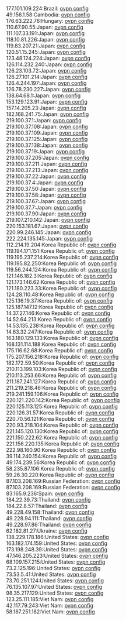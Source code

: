 177.101.109.224:Brazil: [ovpn config](vpn/177_101_109_224.ovpn)  
49.156.1.58:Cambodia: [ovpn config](vpn/49_156_1_58.ovpn)  
176.63.222.76:Hungary: [ovpn config](vpn/176_63_222_76.ovpn)  
110.67.90.55:Japan: [ovpn config](vpn/110_67_90_55.ovpn)  
111.107.33.191:Japan: [ovpn config](vpn/111_107_33_191.ovpn)  
118.10.81.226:Japan: [ovpn config](vpn/118_10_81_226.ovpn)  
119.83.207.21:Japan: [ovpn config](vpn/119_83_207_21.ovpn)  
120.51.15.245:Japan: [ovpn config](vpn/120_51_15_245.ovpn)  
123.48.124.224:Japan: [ovpn config](vpn/123_48_124_224.ovpn)  
126.114.232.240:Japan: [ovpn config](vpn/126_114_232_240.ovpn)  
126.23.103.72:Japan: [ovpn config](vpn/126_23_103_72.ovpn)  
126.27.101.214:Japan: [ovpn config](vpn/126_27_101_214.ovpn)  
126.4.244.197:Japan: [ovpn config](vpn/126_4_244_197.ovpn)  
126.78.230.227:Japan: [ovpn config](vpn/126_78_230_227.ovpn)  
138.64.68.1:Japan: [ovpn config](vpn/138_64_68_1.ovpn)  
153.129.123.91:Japan: [ovpn config](vpn/153_129_123_91.ovpn)  
157.14.205.23:Japan: [ovpn config](vpn/157_14_205_23.ovpn)  
182.168.241.75:Japan: [ovpn config](vpn/182_168_241_75.ovpn)  
219.100.37.1:Japan: [ovpn config](vpn/219_100_37_1.ovpn)  
219.100.37.108:Japan: [ovpn config](vpn/219_100_37_108.ovpn)  
219.100.37.109:Japan: [ovpn config](vpn/219_100_37_109.ovpn)  
219.100.37.125:Japan: [ovpn config](vpn/219_100_37_125.ovpn)  
219.100.37.138:Japan: [ovpn config](vpn/219_100_37_138.ovpn)  
219.100.37.19:Japan: [ovpn config](vpn/219_100_37_19.ovpn)  
219.100.37.205:Japan: [ovpn config](vpn/219_100_37_205.ovpn)  
219.100.37.211:Japan: [ovpn config](vpn/219_100_37_211.ovpn)  
219.100.37.213:Japan: [ovpn config](vpn/219_100_37_213.ovpn)  
219.100.37.22:Japan: [ovpn config](vpn/219_100_37_22.ovpn)  
219.100.37.4:Japan: [ovpn config](vpn/219_100_37_4.ovpn)  
219.100.37.50:Japan: [ovpn config](vpn/219_100_37_50.ovpn)  
219.100.37.58:Japan: [ovpn config](vpn/219_100_37_58.ovpn)  
219.100.37.67:Japan: [ovpn config](vpn/219_100_37_67.ovpn)  
219.100.37.7:Japan: [ovpn config](vpn/219_100_37_7.ovpn)  
219.100.37.90:Japan: [ovpn config](vpn/219_100_37_90.ovpn)  
219.107.210.142:Japan: [ovpn config](vpn/219_107_210_142.ovpn)  
220.153.181.67:Japan: [ovpn config](vpn/220_153_181_67.ovpn)  
220.99.246.145:Japan: [ovpn config](vpn/220_99_246_145.ovpn)  
222.224.135.145:Japan: [ovpn config](vpn/222_224_135_145.ovpn)  
112.214.19.204:Korea Republic of: [ovpn config](vpn/112_214_19_204.ovpn)  
119.194.171.151:Korea Republic of: [ovpn config](vpn/119_194_171_151.ovpn)  
119.195.237.214:Korea Republic of: [ovpn config](vpn/119_195_237_214.ovpn)  
119.195.82.250:Korea Republic of: [ovpn config](vpn/119_195_82_250.ovpn)  
119.56.244.124:Korea Republic of: [ovpn config](vpn/119_56_244_124.ovpn)  
121.146.182.3:Korea Republic of: [ovpn config](vpn/121_146_182_3.ovpn)  
121.173.146.62:Korea Republic of: [ovpn config](vpn/121_173_146_62.ovpn)  
121.180.223.33:Korea Republic of: [ovpn config](vpn/121_180_223_33.ovpn)  
124.28.110.48:Korea Republic of: [ovpn config](vpn/124_28_110_48.ovpn)  
125.136.19.37:Korea Republic of: [ovpn config](vpn/125_136_19_37.ovpn)  
125.187.147.12:Korea Republic of: [ovpn config](vpn/125_187_147_12.ovpn)  
14.37.27.146:Korea Republic of: [ovpn config](vpn/14_37_27_146.ovpn)  
14.52.64.213:Korea Republic of: [ovpn config](vpn/14_52_64_213.ovpn)  
14.53.135.238:Korea Republic of: [ovpn config](vpn/14_53_135_238.ovpn)  
14.63.32.247:Korea Republic of: [ovpn config](vpn/14_63_32_247.ovpn)  
163.180.129.133:Korea Republic of: [ovpn config](vpn/163_180_129_133.ovpn)  
168.131.114.188:Korea Republic of: [ovpn config](vpn/168_131_114_188.ovpn)  
175.116.62.68:Korea Republic of: [ovpn config](vpn/175_116_62_68.ovpn)  
175.207.156.218:Korea Republic of: [ovpn config](vpn/175_207_156_218.ovpn)  
182.172.59.50:Korea Republic of: [ovpn config](vpn/182_172_59_50.ovpn)  
210.113.199.103:Korea Republic of: [ovpn config](vpn/210_113_199_103.ovpn)  
210.113.253.66:Korea Republic of: [ovpn config](vpn/210_113_253_66.ovpn)  
211.187.241.127:Korea Republic of: [ovpn config](vpn/211_187_241_127.ovpn)  
211.219.218.46:Korea Republic of: [ovpn config](vpn/211_219_218_46.ovpn)  
219.241.159.106:Korea Republic of: [ovpn config](vpn/219_241_159_106.ovpn)  
220.121.220.142:Korea Republic of: [ovpn config](vpn/220_121_220_142.ovpn)  
220.125.113.125:Korea Republic of: [ovpn config](vpn/220_125_113_125.ovpn)  
220.126.31.57:Korea Republic of: [ovpn config](vpn/220_126_31_57.ovpn)  
220.70.56.121:Korea Republic of: [ovpn config](vpn/220_70_56_121.ovpn)  
220.93.218.104:Korea Republic of: [ovpn config](vpn/220_93_218_104.ovpn)  
221.145.120.130:Korea Republic of: [ovpn config](vpn/221_145_120_130.ovpn)  
221.150.222.62:Korea Republic of: [ovpn config](vpn/221_150_222_62.ovpn)  
221.156.220.135:Korea Republic of: [ovpn config](vpn/221_156_220_135.ovpn)  
222.98.160.90:Korea Republic of: [ovpn config](vpn/222_98_160_90.ovpn)  
39.114.240.154:Korea Republic of: [ovpn config](vpn/39_114_240_154.ovpn)  
49.174.239.56:Korea Republic of: [ovpn config](vpn/49_174_239_56.ovpn)  
58.235.87.106:Korea Republic of: [ovpn config](vpn/58_235_87_106.ovpn)  
59.26.30.220:Korea Republic of: [ovpn config](vpn/59_26_30_220.ovpn)  
87.103.208.169:Russian Federation: [ovpn config](vpn/87_103_208_169.ovpn)  
87.103.208.169:Russian Federation: [ovpn config](vpn/87_103_208_169.ovpn)  
83.165.9.236:Spain: [ovpn config](vpn/83_165_9_236.ovpn)  
184.22.39.73:Thailand: [ovpn config](vpn/184_22_39_73.ovpn)  
184.22.8.57:Thailand: [ovpn config](vpn/184_22_8_57.ovpn)  
49.228.49.158:Thailand: [ovpn config](vpn/49_228_49_158.ovpn)  
49.228.94.111:Thailand: [ovpn config](vpn/49_228_94_111.ovpn)  
49.228.97.86:Thailand: [ovpn config](vpn/49_228_97_86.ovpn)  
62.182.81.27:Ukraine: [ovpn config](vpn/62_182_81_27.ovpn)  
138.229.178.186:United States: [ovpn config](vpn/138_229_178_186.ovpn)  
163.182.174.159:United States: [ovpn config](vpn/163_182_174_159.ovpn)  
173.198.248.39:United States: [ovpn config](vpn/173_198_248_39.ovpn)  
47.146.205.223:United States: [ovpn config](vpn/47_146_205_223.ovpn)  
68.109.157.215:United States: [ovpn config](vpn/68_109_157_215.ovpn)  
73.2.125.196:United States: [ovpn config](vpn/73_2_125_196.ovpn)  
73.53.5.41:United States: [ovpn config](vpn/73_53_5_41.ovpn)  
73.70.251.124:United States: [ovpn config](vpn/73_70_251_124.ovpn)  
76.135.107.97:United States: [ovpn config](vpn/76_135_107_97.ovpn)  
98.35.217.129:United States: [ovpn config](vpn/98_35_217_129.ovpn)  
123.25.111.185:Viet Nam: [ovpn config](vpn/123_25_111_185.ovpn)  
42.117.79.243:Viet Nam: [ovpn config](vpn/42_117_79_243.ovpn)  
58.187.251.182:Viet Nam: [ovpn config](vpn/58_187_251_182.ovpn)  
